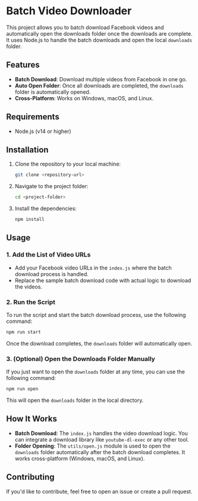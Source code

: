 # Batch Video Downloader

This project allows you to batch download Facebook videos and automatically open the downloads folder once the downloads are complete. It uses Node.js to handle the batch downloads and open the local `downloads` folder.

## Features

- **Batch Download**: Download multiple videos from Facebook in one go.
- **Auto Open Folder**: Once all downloads are completed, the `downloads` folder is automatically opened.
- **Cross-Platform**: Works on Windows, macOS, and Linux.

## Requirements

- Node.js (v14 or higher)

## Installation

1. Clone the repository to your local machine:

   ```bash
   git clone <repository-url>
   ```

2. Navigate to the project folder:

   ```bash
   cd <project-folder>
   ```

3. Install the dependencies:
   ```bash
   npm install
   ```

## Usage

### 1. Add the List of Video URLs

- Add your Facebook video URLs in the `index.js` where the batch download process is handled.
- Replace the sample batch download code with actual logic to download the videos.

### 2. Run the Script

To run the script and start the batch download process, use the following command:

```bash
npm run start
```

Once the download completes, the `downloads` folder will automatically open.

### 3. (Optional) Open the Downloads Folder Manually

If you just want to open the `downloads` folder at any time, you can use the following command:

```bash
npm run open
```

This will open the `downloads` folder in the local directory.

## How It Works

- **Batch Download**: The `index.js` handles the video download logic. You can integrate a download library like `youtube-dl-exec` or any other tool.
- **Folder Opening**: The `utils/open.js` module is used to open the `downloads` folder automatically after the batch download completes. It works cross-platform (Windows, macOS, and Linux).

## Contributing

If you'd like to contribute, feel free to open an issue or create a pull request.
